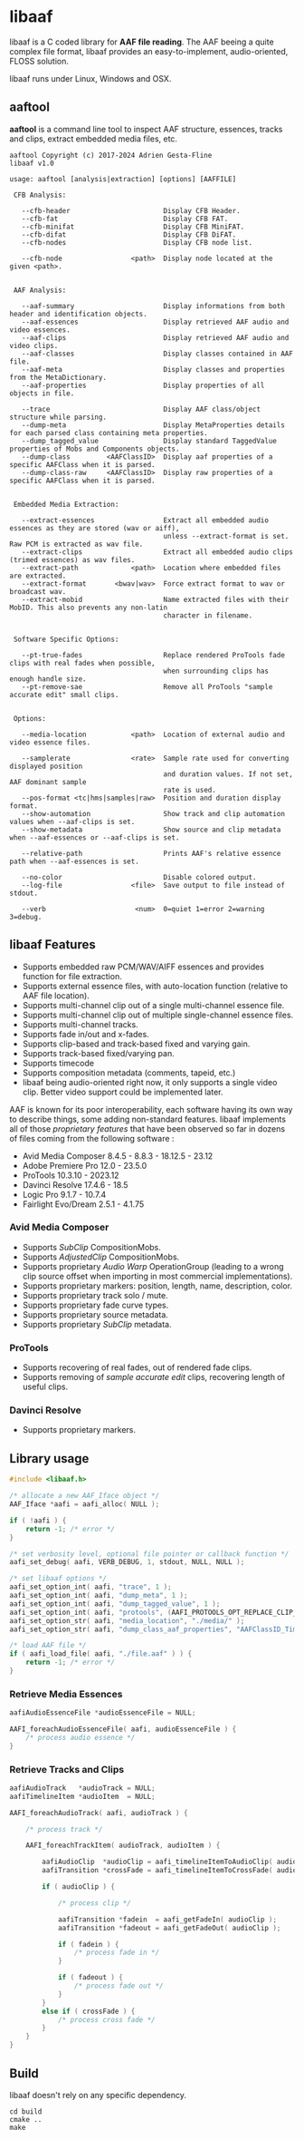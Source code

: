 # libaaf

libaaf is a C coded library for **AAF file reading**. The AAF beeing a quite complex file format, libaaf provides an easy-to-implement, audio-oriented, FLOSS solution.

libaaf runs under Linux, Windows and OSX.

## aaftool

**aaftool** is a command line tool to inspect AAF structure, essences, tracks and clips, extract embedded media files, etc.

```
aaftool Copyright (c) 2017-2024 Adrien Gesta-Fline
libaaf v1.0

usage: aaftool [analysis|extraction] [options] [AAFFILE]

 CFB Analysis:

   --cfb-header                       Display CFB Header.
   --cfb-fat                          Display CFB FAT.
   --cfb-minifat                      Display CFB MiniFAT.
   --cfb-difat                        Display CFB DiFAT.
   --cfb-nodes                        Display CFB node list.

   --cfb-node                 <path>  Display node located at the given <path>.


 AAF Analysis:

   --aaf-summary                      Display informations from both header and identification objects.
   --aaf-essences                     Display retrieved AAF audio and video essences.
   --aaf-clips                        Display retrieved AAF audio and video clips.
   --aaf-classes                      Display classes contained in AAF file.
   --aaf-meta                         Display classes and properties from the MetaDictionary.
   --aaf-properties                   Display properties of all objects in file.

   --trace                            Display AAF class/object structure while parsing.
   --dump-meta                        Display MetaProperties details for each parsed class containing meta properties.
   --dump_tagged_value                Display standard TaggedValue properties of Mobs and Components objects.
   --dump-class         <AAFClassID>  Display aaf properties of a specific AAFClass when it is parsed.
   --dump-class-raw     <AAFClassID>  Display raw properties of a specific AAFClass when it is parsed.


 Embedded Media Extraction:

   --extract-essences                 Extract all embedded audio essences as they are stored (wav or aiff),
                                      unless --extract-format is set. Raw PCM is extracted as wav file.
   --extract-clips                    Extract all embedded audio clips (trimed essences) as wav files.
   --extract-path             <path>  Location where embedded files are extracted.
   --extract-format       <bwav|wav>  Force extract format to wav or broadcast wav.
   --extract-mobid                    Name extracted files with their MobID. This also prevents any non-latin
                                      character in filename.


 Software Specific Options:

   --pt-true-fades                    Replace rendered ProTools fade clips with real fades when possible,
                                      when surrounding clips has enough handle size.
   --pt-remove-sae                    Remove all ProTools "sample accurate edit" small clips.


 Options:

   --media-location           <path>  Location of external audio and video essence files.

   --samplerate               <rate>  Sample rate used for converting displayed position
                                      and duration values. If not set, AAF dominant sample
                                      rate is used.
   --pos-format <tc|hms|samples|raw>  Position and duration display format.
   --show-automation                  Show track and clip automation values when --aaf-clips is set.
   --show-metadata                    Show source and clip metadata when --aaf-essences or --aaf-clips is set.

   --relative-path                    Prints AAF's relative essence path when --aaf-essences is set.

   --no-color                         Disable colored output.
   --log-file                 <file>  Save output to file instead of stdout.

   --verb                      <num>  0=quiet 1=error 2=warning 3=debug.
```

## libaaf Features

* Supports embedded raw PCM/WAV/AIFF essences and provides function for file extraction.
* Supports external essence files, with auto-location function (relative to AAF file location).
* Supports multi-channel clip out of a single multi-channel essence file.
* Supports multi-channel clip out of multiple single-channel essence files.
* Supports multi-channel tracks.
* Supports fade in/out and x-fades.
* Supports clip-based and track-based fixed and varying gain.
* Supports track-based fixed/varying pan.
* Supports timecode
* Supports composition metadata (comments, tapeid, etc.)
* libaaf being audio-oriented right now, it only supports a single video clip. Better video support could be implemented later.

AAF is known for its poor interoperability, each software having its own way to describe things, some adding non-standard features. libaaf implements all of those *proprietary features* that have been observed so far in dozens of files coming from the following software :

* Avid Media Composer 8.4.5 - 8.8.3 - 18.12.5 - 23.12
* Adobe Premiere Pro 12.0 - 23.5.0
* ProTools 10.3.10 - 2023.12
* Davinci Resolve 17.4.6 - 18.5
* Logic Pro 9.1.7 - 10.7.4
* Fairlight Evo/Dream 2.5.1 - 4.1.75

### Avid Media Composer

* Supports *SubClip* CompositionMobs.
* Supports *AdjustedClip* CompositionMobs.
* Supports proprietary *Audio Warp* OperationGroup (leading to a wrong clip source offset when importing in most commercial implementations).
* Supports proprietary markers: position, length, name, description, color.
* Supports proprietary track solo / mute.
* Supports proprietary fade curve types.
* Supports proprietary source metadata.
* Supports proprietary *SubClip* metadata.

### ProTools

* Supports recovering of real fades, out of rendered fade clips.
* Supports removing of *sample accurate edit* clips, recovering length of useful clips.

### Davinci Resolve

* Supports proprietary markers.


## Library usage

```C
#include <libaaf.h>

/* allocate a new AAF_Iface object */
AAF_Iface *aafi = aafi_alloc( NULL );

if ( !aafi ) {
	return -1; /* error */
}

/* set verbosity level, optional file pointer or callback function */
aafi_set_debug( aafi, VERB_DEBUG, 1, stdout, NULL, NULL );

/* set libaaf options */
aafi_set_option_int( aafi, "trace", 1 );
aafi_set_option_int( aafi, "dump_meta", 1 );
aafi_set_option_int( aafi, "dump_tagged_value", 1 );
aafi_set_option_int( aafi, "protools", (AAFI_PROTOOLS_OPT_REPLACE_CLIP_FADES | AAFI_PROTOOLS_OPT_REMOVE_SAMPLE_ACCURATE_EDIT)  );
aafi_set_option_str( aafi, "media_location", "./media/" );
aafi_set_option_str( aafi, "dump_class_aaf_properties", "AAFClassID_TimelineMobSlot" );

/* load AAF file */
if ( aafi_load_file( aafi, "./file.aaf" ) ) {
	return -1; /* error */
}
```

### Retrieve Media Essences

```C
aafiAudioEssenceFile *audioEssenceFile = NULL;

AAFI_foreachAudioEssenceFile( aafi, audioEssenceFile ) {
	/* process audio essence */
}
```

### Retrieve Tracks and Clips

```C
aafiAudioTrack   *audioTrack = NULL;
aafiTimelineItem *audioItem  = NULL;

AAFI_foreachAudioTrack( aafi, audioTrack ) {

	/* process track */

	AAFI_foreachTrackItem( audioTrack, audioItem ) {

		aafiAudioClip  *audioClip = aafi_timelineItemToAudioClip( audioItem );
		aafiTransition *crossFade = aafi_timelineItemToCrossFade( audioItem );

		if ( audioClip ) {

			/* process clip */

			aafiTransition *fadein  = aafi_getFadeIn( audioClip );
			aafiTransition *fadeout = aafi_getFadeOut( audioClip );

			if ( fadein ) {
				/* process fade in */
			}

			if ( fadeout ) {
				/* process fade out */
			}
		}
		else if ( crossFade ) {
			/* process cross fade */
		}
	}
}
```

## Build

libaaf doesn't rely on any specific dependency.

```
cd build
cmake ..
make
```
